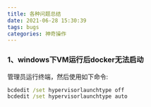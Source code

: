 ```yaml
---
title: 各种问题总结
date: 2021-06-28 15:30:39
tags: bugs
categories: 神奇操作
---
```


### 1、windows下VM运行后docker无法启动

管理员运行终端，然后使用如下命令:

```cmd
bcdedit /set hypervisorlaunchtype off
bcdedit /set hypervisorlaunchtype auto

```